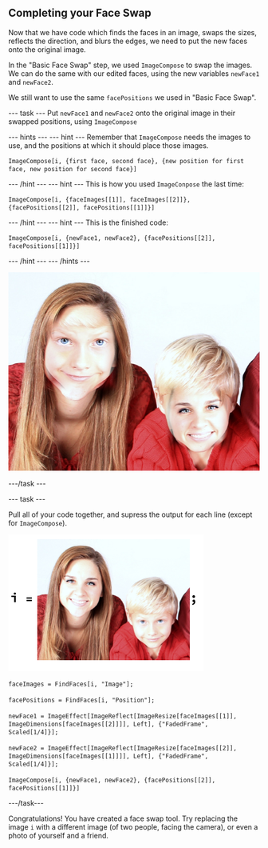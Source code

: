 ## Completing your Face Swap

Now that we have code which finds the faces in an image, swaps the sizes, reflects the direction, and blurs the edges, we need to put the new faces onto the original image.

In the "Basic Face Swap" step, we used `ImageCompose` to swap the images. We can do the same with our edited faces, using the new variables `newFace1` and `newFace2`.

We still want to use the same `facePositions` we used in "Basic Face Swap".

--- task ---
Put `newFace1` and `newFace2` onto the original image in their swapped positions, using `ImageCompose`

--- hints ---
--- hint ---
Remember that `ImageCompose` needs the images to use, and the positions at which it should place those images.

```
ImageCompose[i, {first face, second face}, {new position for first face, new position for second face}]
```
--- /hint ---
--- hint ---
This is how you used `ImageConpose` the last time:

```
ImageCompose[i, {faceImages[[1]], faceImages[[2]]}, {facePositions[[2]], facePositions[[1]]}]
```
--- /hint ---
--- hint ---
This is the finished code:

```
ImageCompose[i, {newFace1, newFace2}, {facePositions[[2]], facePositions[[1]]}]
```
--- /hint ---
--- /hints ---

![Complete project](images/Complete2.png)

---/task ---

--- task ---

Pull all of your code together, and supress the output for each line (except for `ImageCompose`).

![assign image to variable i](images/iequals2.png)
```
faceImages = FindFaces[i, "Image"];

facePositions = FindFaces[i, "Position"];

newFace1 = ImageEffect[ImageReflect[ImageResize[faceImages[[1]], ImageDimensions[faceImages[[2]]]], Left], {"FadedFrame", Scaled[1/4]}];

newFace2 = ImageEffect[ImageReflect[ImageResize[faceImages[[2]], ImageDimensions[faceImages[[1]]]], Left], {"FadedFrame", Scaled[1/4]}];

ImageCompose[i, {newFace1, newFace2}, {facePositions[[2]], facePositions[[1]]}]
  ```

---/task---

Congratulations! You have created a face swap tool. Try replacing the image `i` with a different image (of two people, facing the camera), or even a photo of yourself and a friend.


